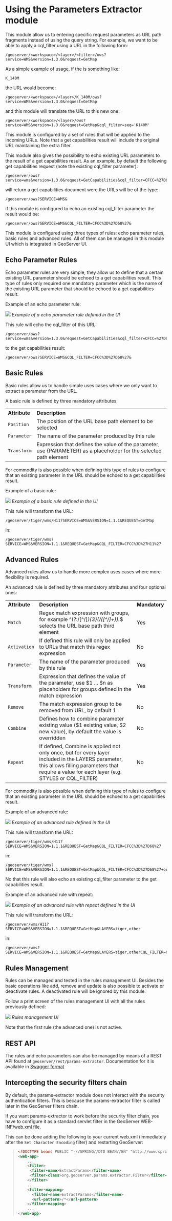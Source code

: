 # Using the Parameters Extractor module

This module allow us to entering specific request parameters as URL path fragments instead of using the query string. For example, we want to be able to apply a cql_filter using a URL in the following form:

    /geoserver/<workspace>/<layer>/<filter>/ows?service=WMS&version=1.3.0&request=GetMap

As a simple example of usage, if the <filter> is something like:

    K_140M

the URL would become:

    /geoserver/<workspace>/<layer>/K_140M/ows?service=WMS&version=1.3.0&request=GetMap

and this module will translate the URL to this new one:

    /geoserver/<workspace>/<layer>/ows?service=WMS&version=1.3.0&request=GetMap&cql_filter=seq='K140M'

This module is configured by a set of rules that will be applied to the incoming URLs. Note that a get capabilities result will include the original URL maintaining the extra filter.

This module also gives the possibility to echo existing URL parameters to the result of a get capabilities result. As an example, by default the following get capabilities request (note the existing cql_filter parameter):

    /geoserver/ows?service=wms&version=1.3.0&request=GetCapabilities&cql_filter=CFCC=%27D68%27 

will return a get capabilities document were the URLs will be of the type:

    /geoserver/ows?SERVICE=WMS&

if this module is configured to echo an existing cql_filter parameter the result would be:

    /geoserver/ows?SERVICE=WMS&CQL_FILTER=CFCC%3D%27D68%27&

This module is configured using three types of rules: echo parameter rules, basic rules and advanced rules. All of them can be managed in this module UI which is integrated in GeoServer UI.

## Echo Parameter Rules

Echo parameter rules are very simple, they allow us to define that a certain existing URL parameter should be echoed to a get capabilities result. This type of rules only required one mandatory parameter which is the name of the existing URL parameter that should be echoed to a get capabilities result.

Example of an echo parameter rule:

![](images/echo_rule.png)
*Example of a echo parameter rule defined in the UI*

This rule will echo the cql_filter of this URL:

    /geoserver/ows?service=wms&version=1.3.0&request=GetCapabilities&cql_filter=CFCC=%27D68%27

to the get capabilities result:

    /geoserver/ows?SERVICE=WMS&CQL_FILTER=CFCC%3D%27D68%27&

## Basic Rules

Basic rules allow us to handle simple uses cases where we only want to extract a parameter from the URL.

A basic rule is defined by three mandatory attributes:

|               |                                                                                                                    |
|---------------|--------------------------------------------------------------------------------------------------------------------|
| **Attribute** | **Description**                                                                                                    |
| `Position`    | The position of the URL base path element to be selected                                                           |
| `Parameter`   | The name of the parameter produced by this rule                                                                    |
| `Transform`   | Expression that defines the value of the parameter, use {PARAMETER} as a placeholder for the selected path element |

For commodity is also possible when defining this type of rules to configure that an existing parameter in the URL should be echoed to a get capabilities result.

Example of a basic rule:

![](images/basic_rule.png)
*Example of a basic rule defined in the UI*

This rule will transform the URL:

    /geoserver/tiger/wms/H11?SERVICE=WMS&VERSION=1.1.1&REQUEST=GetMap

in:

    /geoserver/tiger/wms?SERVICE=WMS&VERSION=1.1.1&REQUEST=GetMap&CQL_FILTER=CFCC%3D%27H11%27

## Advanced Rules

Advanced rules allow us to handle more complex uses cases where more flexibility is required.

An advanced rule is defined by three mandatory attributes and four optional ones:

|               |                                                                                                                                                                                                    |               |
|---------------|----------------------------------------------------------------------------------------------------------------------------------------------------------------------------------------------------|---------------|
| **Attribute** | **Description**                                                                                                                                                                                    | **Mandatory** |
| `Match`       | Regex match expression with groups, for example \^(?:/[\^/]*){3}(/([\^/]+)).*\$ selects the URL base path third element                                                                        | Yes           |
| `Activation`  | If defined this rule will only be applied to URLs that match this regex expression                                                                                                                 | No            |
| `Parameter`   | The name of the parameter produced by this rule                                                                                                                                                    | Yes           |
| `Transform`   | Expression that defines the value of the parameter, use \$1 \... \$n as placeholders for groups defined in the match expression                                                                    | Yes           |
| `Remove`      | The match expression group to be removed from URL, by default 1                                                                                                                                    | No            |
| `Combine`     | Defines how to combine parameter existing value (\$1 existing value, \$2 new value), by default the value is overridden                                                                            | No            |
| `Repeat`      | If defined, Combine is applied not only once, but for every layer included in the LAYERS parameter, this allows filling parameters that require a value for each layer (e.g. STYLES or CQL_FILTER) | No            |

For commodity is also possible when defining this type of rules to configure that an existing parameter in the URL should be echoed to a get capabilities result.

Example of an advanced rule:

![](images/advanced_rule.png)
*Example of an advanced rule defined in the UI*

This rule will transform the URL:

    /geoserver/tiger/wms/H11?SERVICE=WMS&VERSION=1.1.1&REQUEST=GetMap&CQL_FILTER=CFCC%3D%27D68%27

in:

    /geoserver/tiger/wms?SERVICE=WMS&VERSION=1.1.1&REQUEST=GetMap&CQL_FILTER=CFCC%3D%27D68%27+or+CFCC%3D%27H11%27

No that this rule will also echo an existing cql_filter parameter to the get capabilities result.

Example of an advanced rule with repeat:

![](images/advanced_rule_repeat.png)
*Example of an advanced rule with repeat defined in the UI*

This rule will transform the URL:

    /geoserver/wms/H11?SERVICE=WMS&VERSION=1.1.1&REQUEST=GetMap&LAYERS=tiger,other

in:

    /geoserver/wms?SERVICE=WMS&VERSION=1.1.1&REQUEST=GetMap&LAYERS=tiger,otherCQL_FILTER=CFCC%3D%27D68%27%3BCFCC%3D%27H11%27

## Rules Management

Rules can be managed and tested in the rules management UI. Besides the basic operations like add, remove and update is also possible to activate or deactivate rules. A deactivated rule will be ignored by this module.

Follow a print screen of the rules management UI with all the rules previously defined:

![](images/rules_management.png)
*Rules management UI*

Note that the first rule (the advanced one) is not active.

## REST API

The rules and echo parameters can also be managed by means of a REST API found at `geoserver/rest/params-extractor`. Documentation for it is available in [Swagger format](https://docs.geoserver.org/latest/en/api/#1.0.0/params-extractor.yaml)

## Intercepting the security filters chain

By default, the params-extractor module does not interact with the security authentication filters. This is because the params-extractor filter is called later in the GeoServer filters chain.

If you want params-extractor to work before the security filter chain, you have to configure it as a standard servlet filter in the GeoServer WEB-INF/web.xml file.

This can be done adding the following to your current web.xml (immediately after the `Set Character Encoding` filter) and restarting GeoServer:

> ``` xml
> <!DOCTYPE beans PUBLIC "-//SPRING//DTD BEAN//EN" "http://www.springframework.org/dtd/spring-beans.dtd">
> <web-app>
>     ...
>     <filter>
>      <filter-name>ExtractParams</filter-name>
>      <filter-class>org.geoserver.params.extractor.Filter</filter-class>
>     </filter>
>     ...
>     <filter-mapping>
>       <filter-name>ExtractParams</filter-name>
>       <url-pattern>/*</url-pattern>
>     </filter-mapping>
>     ...
> </web-app>
> ```
